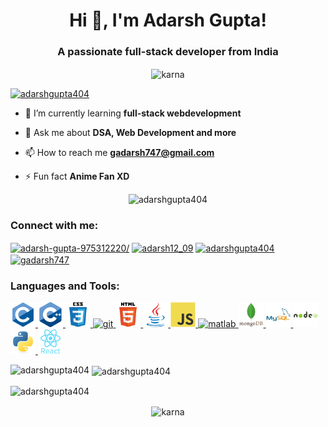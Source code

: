 <h1 align="center">Hi 👋, I'm Adarsh Gupta!</h1>
<h3 align="center">A passionate full-stack developer from India</h3>
<p align = "center">
<img align="center" alt="karna" width="400" src="https://c.tenor.com/_NwgiatHRNsAAAAC/karna-fate.gif">
</p>

<p align="left"> <a href="https://github.com/ryo-ma/github-profile-trophy"><img src="https://github-profile-trophy.vercel.app/?username=adarshgupta404" alt="adarshgupta404" /></a> </p>

- 🌱 I’m currently learning **full-stack webdevelopment**

- 💬 Ask me about **DSA, Web Development and more**

- 📫 How to reach me **gadarsh747@gmail.com**

- ⚡ Fun fact **Anime Fan XD**
<p align="center"> <img src="https://komarev.com/ghpvc/?username=adarshgupta404&label=Profile%20views&color=0e75b6&style=flat" alt="adarshgupta404" /> </p>

<h3 align="left">Connect with me:</h3>
<p align="left">
<a href="https://linkedin.com/in/adarsh-gupta-975312220/" target="blank"><img align="center" src="https://raw.githubusercontent.com/rahuldkjain/github-profile-readme-generator/master/src/images/icons/Social/linked-in-alt.svg" alt="adarsh-gupta-975312220/" height="30" width="40" /></a>
<a href="https://www.codechef.com/users/adarsh12_09" target="blank"><img align="center" src="https://cdn.jsdelivr.net/npm/simple-icons@3.1.0/icons/codechef.svg" alt="adarsh12_09" height="30" width="40" /></a>
<a href="https://www.leetcode.com/adarshgupta404" target="blank"><img align="center" src="https://raw.githubusercontent.com/rahuldkjain/github-profile-readme-generator/master/src/images/icons/Social/leet-code.svg" alt="adarshgupta404" height="30" width="40" /></a>
<a href="https://auth.geeksforgeeks.org/user/gadarsh747" target="blank"><img align="center" src="https://raw.githubusercontent.com/rahuldkjain/github-profile-readme-generator/master/src/images/icons/Social/geeks-for-geeks.svg" alt="gadarsh747" height="30" width="40" /></a>
</p>

<h3 align="left">Languages and Tools:</h3>
<p align="left"> <a href="https://angular.io" target="_blank" rel="noreferrer"> <img src="https://raw.githubusercontent.com/devicons/devicon/master/icons/c/c-original.svg" alt="c" width="40" height="40"/> </a> <a href="https://www.w3schools.com/cpp/" target="_blank" rel="noreferrer"> <img src="https://raw.githubusercontent.com/devicons/devicon/master/icons/cplusplus/cplusplus-original.svg" alt="cplusplus" width="40" height="40"/> </a> <a href="https://www.w3schools.com/css/" target="_blank" rel="noreferrer"> <img src="https://raw.githubusercontent.com/devicons/devicon/master/icons/css3/css3-original-wordmark.svg" alt="css3" width="40" height="40"/> </a> <a href="https://git-scm.com/" target="_blank" rel="noreferrer"> <img src="https://www.vectorlogo.zone/logos/git-scm/git-scm-icon.svg" alt="git" width="40" height="40"/> </a> <a href="https://www.w3.org/html/" target="_blank" rel="noreferrer"> <img src="https://raw.githubusercontent.com/devicons/devicon/master/icons/html5/html5-original-wordmark.svg" alt="html5" width="40" height="40"/> </a> <a href="https://www.java.com" target="_blank" rel="noreferrer"> <img src="https://raw.githubusercontent.com/devicons/devicon/master/icons/java/java-original.svg" alt="java" width="40" height="40"/> </a> <a href="https://developer.mozilla.org/en-US/docs/Web/JavaScript" target="_blank" rel="noreferrer"> <img src="https://raw.githubusercontent.com/devicons/devicon/master/icons/javascript/javascript-original.svg" alt="javascript" width="40" height="40"/> </a> <a href="https://www.mathworks.com/" target="_blank" rel="noreferrer"> <img src="https://upload.wikimedia.org/wikipedia/commons/2/21/Matlab_Logo.png" alt="matlab" width="40" height="40"/> </a> <a href="https://www.mongodb.com/" target="_blank" rel="noreferrer"> <img src="https://raw.githubusercontent.com/devicons/devicon/master/icons/mongodb/mongodb-original-wordmark.svg" alt="mongodb" width="40" height="40"/> </a> <a href="https://www.mysql.com/" target="_blank" rel="noreferrer"> <img src="https://raw.githubusercontent.com/devicons/devicon/master/icons/mysql/mysql-original-wordmark.svg" alt="mysql" width="40" height="40"/> </a> <a href="https://nodejs.org" target="_blank" rel="noreferrer"> <img src="https://raw.githubusercontent.com/devicons/devicon/master/icons/nodejs/nodejs-original-wordmark.svg" alt="nodejs" width="40" height="40"/> </a> <a href="https://www.python.org" target="_blank" rel="noreferrer"> <img src="https://raw.githubusercontent.com/devicons/devicon/master/icons/python/python-original.svg" alt="python" width="40" height="40"/> </a> <a href="https://reactjs.org/" target="_blank" rel="noreferrer"> <img src="https://raw.githubusercontent.com/devicons/devicon/master/icons/react/react-original-wordmark.svg" alt="react" width="40" height="40"/> </a> </p>

<p><img align="left" src="https://github-readme-stats.vercel.app/api/top-langs?username=adarshgupta404&show_icons=true&locale=en&layout=compact" alt="adarshgupta404" /></p>

<p>&nbsp;<img align="center" src="https://github-readme-stats.vercel.app/api?username=adarshgupta404&show_icons=true&locale=en" alt="adarshgupta404" /></p>

<p><img align="center" src="https://github-readme-streak-stats.herokuapp.com/?user=adarshgupta404&" alt="adarshgupta404" /></p>
<p align = "center">
  <img align="center" alt="karna" width="400" src="https://c.tenor.com/77IymeWcaBgAAAAC/coding-programming.gif">
</p>
